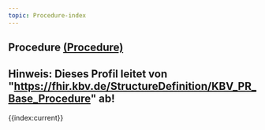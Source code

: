 ```yaml
---
topic: Procedure-index
---
```

## Procedure [(Procedure)](https://hl7.org/fhir/R4/Procedure.html)

Hinweis: Dieses Profil leitet von "https://fhir.kbv.de/StructureDefinition/KBV_PR_Base_Procedure" ab!
---
{{index:current}}
